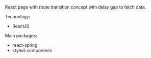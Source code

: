 React page with route transition concept with delay gap to fetch data.

Technology:

- ReactJS

Main packages:

- react-spring
- styled-components

